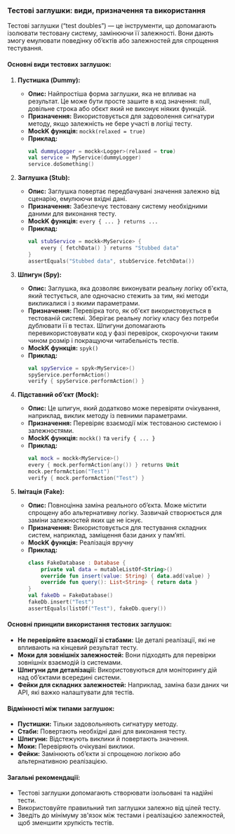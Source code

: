 ### Тестові заглушки: види, призначення та використання

Тестові заглушки (“test doubles”) — це інструменти, що допомагають ізолювати тестовану систему, замінюючи її залежності. Вони дають змогу емулювати поведінку об’єктів або залежностей для спрощення тестування.

#### Основні види тестових заглушок:

1. **Пустишка (Dummy):**
    - **Опис:** Найпростіша форма заглушки, яка не впливає на результат. 
Це може бути просте зашите в код значення: null, довільне строка або обєкт який не виконує ніяких функцій.
    - **Призначення:** Використовується для задоволення сигнатури методу, якщо залежність не бере участі в логіці тесту.
    - **MockK функція:** `mockk(relaxed = true)`
    - **Приклад:**
      ```kotlin
      val dummyLogger = mockk<Logger>(relaxed = true)
      val service = MyService(dummyLogger)
      service.doSomething()
      ```

2. **Заглушка (Stub):**
    - **Опис:** Заглушка повертає передбачувані значення залежно від сценарію, емулюючи вхідні дані.
    - **Призначення:** Забезпечує тестовану систему необхідними даними для виконання тесту.
    - **MockK функція:** `every { ... } returns ...`
    - **Приклад:**
      ```kotlin
      val stubService = mockk<MyService> {
          every { fetchData() } returns "Stubbed data"
      }
      assertEquals("Stubbed data", stubService.fetchData())
      ```

3. **Шпигун (Spy):**
    - **Опис:** Заглушка, яка дозволяє виконувати реальну логіку об'єкта, який тестується, але одночасно стежить за тим, які методи викликалися і з якими параметрами.
    - **Призначення:** Перевірка того, як об'єкт використовується в тестованій системі. Зберігає реальну логіку класу без потреби дублювати її в тестах. Шпигуни допомагають перевикористовувати код у фазі перевірок, скорочуючи таким чином розмір і покращуючи читабельність тестів.
    - **MockK функція:** `spyk()`
    - **Приклад:**
      ```kotlin
      val spyService = spyk<MyService>()
      spyService.performAction()
      verify { spyService.performAction() }
      ```

4. **Підставний об’єкт (Mock):**
    - **Опис:** Це шпигун, який додатково може перевіряти очікування, наприклад, виклик методу із певними параметрами.
    - **Призначення:** Перевіряє взаємодії між тестованою системою і залежностями.
    - **MockK функція:** `mockk()` та `verify { ... }`
    - **Приклад:**
      ```kotlin
      val mock = mockk<MyService>()
      every { mock.performAction(any()) } returns Unit
      mock.performAction("Test")
      verify { mock.performAction("Test") }
      ```

5. **Імітація (Fake):**
    - **Опис:** Повноцінна заміна реального об’єкта. Може містити спрощену або альтернативну логіку. Зазвичай створюється для заміни залежностей яких ще не існує.
    - **Призначення:** Використовується для тестування складних систем, наприклад, заміщення бази даних у пам’яті.
    - **MockK функція:** Реалізація вручну
    - **Приклад:**
      ```kotlin
      class FakeDatabase : Database {
          private val data = mutableListOf<String>()
          override fun insert(value: String) { data.add(value) }
          override fun query(): List<String> { return data }
      }
      val fakeDb = FakeDatabase()
      fakeDb.insert("Test")
      assertEquals(listOf("Test"), fakeDb.query())
      ```

#### Основні принципи використання тестових заглушок:

- **Не перевіряйте взаємодії зі стабами:** Це деталі реалізації, які не впливають на кінцевий результат тесту.
- **Моки для зовнішніх залежностей:** Вони підходять для перевірки зовнішніх взаємодій із системами.
- **Шпигуни для деталізації:** Використовуються для моніторингу дій над об’єктами всередині системи.
- **Фейки для складних залежностей:** Наприклад, заміна бази даних чи API, які важко налаштувати для тестів.

#### Відмінності між типами заглушок:

- **Пустишки:** Тільки задовольняють сигнатуру методу.
- **Стаби:** Повертають необхідні дані для виконання тесту.
- **Шпигуни:** Відстежують виклики й повертають значення.
- **Моки:** Перевіряють очікувані виклики.
- **Фейки:** Замінюють об’єкти зі спрощеною логікою або альтернативною реалізацією.

#### Загальні рекомендації:

- Тестові заглушки допомагають створювати ізольовані та надійні тести.
- Використовуйте правильний тип заглушки залежно від цілей тесту.
- Зведіть до мінімуму зв'язок між тестами і реалізацією залежностей, щоб зменшити хрупкість тестів.

